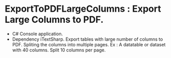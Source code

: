 # ExportToPDFLargeColumns : Export Large Columns to PDF.
* C# Console application.
* Dependency iTextSharp.
Export tables with large number of columns to PDF.
Spliting the columns into multiple pages.
Ex : A datatable or dataset with 40 columns. Split 10 columns per page.
   
